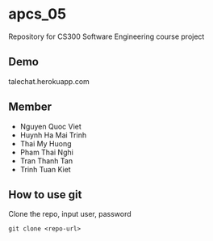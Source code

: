 # apcs_05
Repository for CS300 Software Engineering course project

## Demo
talechat.herokuapp.com

## Member
+ Nguyen Quoc Viet
+ Huynh Ha Mai Trinh
+ Thai My Huong
+ Pham Thai Nghi
+ Tran Thanh Tan
+ Trinh Tuan Kiet

## How to use git
Clone the repo, input user, password

    git clone <repo-url>
